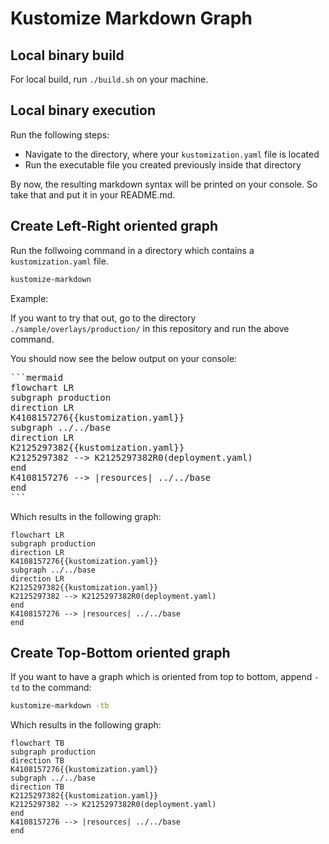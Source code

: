 # Kustomize Markdown Graph

## Local binary build

For local build, run `./build.sh` on your machine.

## Local binary execution

Run the following steps:
* Navigate to the directory, where your `kustomization.yaml` file is located
* Run the executable file you created previously inside that directory

By now, the resulting markdown syntax will be printed on your console. So take that and put it in your README.md.

## Create Left-Right oriented graph

Run the follwoing command in a directory which contains a `kustomization.yaml` file.

```sh
kustomize-markdown
```

Example:

If you want to try that out, go to the directory `./sample/overlays/production/` in this repository and run the above command.

You should now see the below output on your console:

<pre>
```mermaid
flowchart LR
subgraph production
direction LR
K4108157276{{kustomization.yaml}}
subgraph ../../base
direction LR
K2125297382{{kustomization.yaml}}
K2125297382 --> K2125297382R0(deployment.yaml)
end
K4108157276 --> |resources| ../../base
end
```
</pre>

Which results in the following graph:

```mermaid
flowchart LR
subgraph production
direction LR
K4108157276{{kustomization.yaml}}
subgraph ../../base
direction LR
K2125297382{{kustomization.yaml}}
K2125297382 --> K2125297382R0(deployment.yaml)
end
K4108157276 --> |resources| ../../base
end
```

## Create Top-Bottom oriented graph

If you want to have a graph which is oriented from top to bottom, append `-td` to the command:

```sh
kustomize-markdown -tb
```

Which results in the following graph:

```mermaid
flowchart TB
subgraph production
direction TB
K4108157276{{kustomization.yaml}}
subgraph ../../base
direction TB
K2125297382{{kustomization.yaml}}
K2125297382 --> K2125297382R0(deployment.yaml)
end
K4108157276 --> |resources| ../../base
end
```

